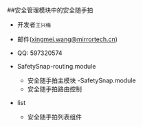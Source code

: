 ##安全管理模块中的安全随手拍
<!-- 安全随手拍 -->
- 开发者`王兴梅`
- 邮件(xingmei.wang@mirrortech.cn)
- QQ: 597320574



- SafetySnap-routing.module
  - 安全随手拍主模块
-SafetySnap.module
  - 安全随手拍路由控制
- list
  - 安全随手拍列表组件
